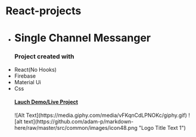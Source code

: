 # React-projects

 
<ul>
  <li><h1>Single Channel Messanger</h1>
   <p><h3>Project created with</h3><li>React(No Hooks)</li><li>Firebase</li><li>Material Ui</li> <li>Css</li></P> 
   <h4><a href="https://single-channel-messanger.web.app" target="_blank">Lauch Demo/Live Project</a></h4>
    ![Alt Text](https://media.giphy.com/media/vFKqnCdLPNOKc/giphy.gif)
    
 </li>![alt text](https://github.com/adam-p/markdown-here/raw/master/src/common/images/icon48.png "Logo Title Text 1")
</ul>

